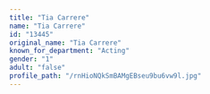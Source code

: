 ```yaml
---
title: "Tia Carrere"
name: "Tia Carrere"
id: "13445"
original_name: "Tia Carrere"
known_for_department: "Acting"
gender: "1"
adult: "false"
profile_path: "/rnHioNQkSmBAMgEBseu9bu6vw9l.jpg"
---
```

